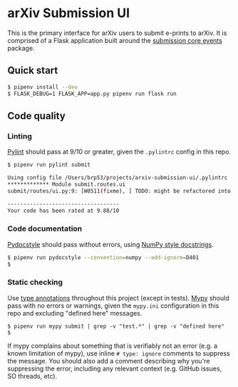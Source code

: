 # arXiv Submission UI

This is the primary interface for arXiv users to submit e-prints to arXiv.
It is comprised of a Flask application built around the [submission core
events](https://github.com/cul-it/arxiv-submission-core) package.

## Quick start

```bash
$ pipenv install --dev
$ FLASK_DEBUG=1 FLASK_APP=app.py pipenv run flask run
```

## Code quality

### Linting

[Pylint](https://github.com/PyCQA/pylint) should pass at 9/10 or greater, given
the ``.pylintrc`` config in this repo.

```bash
$ pipenv run pylint submit

Using config file /Users/brp53/projects/arxiv-submission-ui/.pylintrc
************* Module submit.routes.ui
submit/routes/ui.py:9: [W0511(fixme), ] TODO: might be refactored into a series of macros and fewer single-page

-----------------------------------
Your code has been rated at 9.88/10
```

### Code documentation

[Pydocstyle](https://github.com/PyCQA/pydocstyle) should pass without errors,
using [NumPy style
docstrings](http://www.sphinx-doc.org/en/master/ext/example_numpy.html).

```bash
$ pipenv run pydocstyle --convention=numpy --add-ignore=D401
$
```

### Static checking

Use [type annotations](https://docs.python.org/3/library/typing.html)
throughout this project (except in tests). [Mypy](http://mypy-lang.org/) should
pass with no errors or warnings, given the ``mypy.ini`` configuration in this
repo and excluding "defined here" messages.

```
$ pipenv run mypy submit | grep -v "test.*" | grep -v "defined here"
$
```

If mypy complains about something that is verifiably not an error (e.g. a
known limitation of mypy), use inline ``# type: ignore`` comments to suppress
the message. You should also add a comment describing why you're suppressing
the error, including any relevant context (e.g. GitHub issues, SO threads,
etc).

